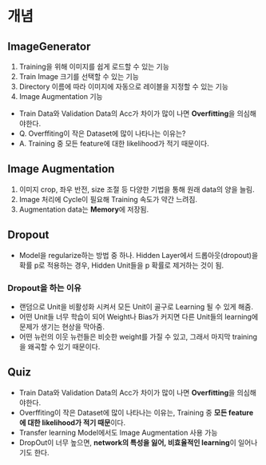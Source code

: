 # 개념  
## ImageGenerator  
   1. Training을 위해 이미지를 쉽게 로드할 수 있는 기능  
   2. Train Image 크기를 선택할 수 있는 기능  
   3. Directory 이름에 따라 이미지에 자동으로 레이블을 지정할 수 있는 기능  
   4. Image Augmentation 기능  
   
   
- Train Data와 Validation Data의 Acc가 차이가 많이 나면 **Overfitting**을 의심해야한다.  
- Q. Overffiting이 작은 Dataset에 많이 나타나는 이유는?  
- A. Training 중 모든 feature에 대한 likelihood가 적기 때문이다.  

## Image Augmentation 
   1. 이미지 crop, 좌우 반전, size 조절 등 다양한 기법을 통해 원래 data의 양을 늘림.  
   2. Image 처리에 Cycle이 필요해 Training 속도가 약간 느려짐.  
   3. Augmentation data는 **Memory**에 저장됨.  
 
## Dropout  
- Model을 regularize하는 방법 중 하나. Hidden Layer에서 드롭아웃(dropout)을 확률 p로 적용하는 경우, Hidden Unit들을 p 확률로 제거하는 것이 됨.  

### Dropout을 하는 이유  
- 랜덤으로 Unit을 비활성화 시켜서 모든 Unit이 골구로 Learning 될 수 있게 해줌.  
- 어떤 Unit들 너무 학습이 되어 Weight나 Bias가 커지면 다른 Unit들의 learning에 문제가 생기는 현상을 막아줌.  
- 어떤 뉴런의 이웃 뉴런들은 비슷한 weight를 가질 수 있고, 그래서 마지막 training을 왜곡할 수 있기 때문이다.  
## Quiz  
- Train Data와 Validation Data의 Acc가 차이가 많이 나면 **Overfitting**을 의심해야한다.  
- Overffiting이 작은 Dataset에 많이 나타나는 이유는, Training 중 **모든 feature에 대한 likelihood가 적기 때문**이다.  
- Transfer learning Model에서도 Image Augmentation 사용 가능  
- DropOut이 너무 높으면, **network의 특성을 잃어, 비효율적인 learning**이 일어나기도 한다.  
